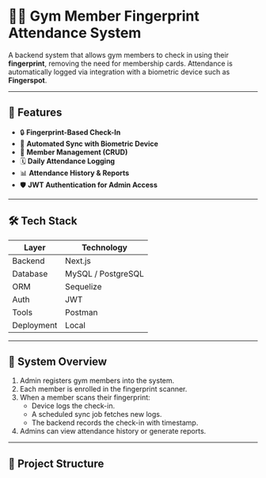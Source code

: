 # 🏋️‍♂️ Gym Member Fingerprint Attendance System

A backend system that allows gym members to check in using their **fingerprint**, removing the need for membership cards. Attendance is automatically logged via integration with a biometric device such as **Fingerspot**.

---

## 📌 Features

- 🔒 **Fingerprint-Based Check-In**
- 🔄 **Automated Sync with Biometric Device**
- 👤 **Member Management (CRUD)**
- 🗓️ **Daily Attendance Logging**
- 📊 **Attendance History & Reports**
- 🛡️ **JWT Authentication for Admin Access**

---

## 🛠️ Tech Stack

| Layer        | Technology           |
|--------------|----------------------|
| Backend      | Next.js              |
| Database     | MySQL / PostgreSQL   |
| ORM          | Sequelize            |
| Auth         | JWT                  |
| Tools        | Postman              |
| Deployment   | Local                |

---

## 🧠 System Overview

1. Admin registers gym members into the system.
2. Each member is enrolled in the fingerprint scanner.
3. When a member scans their fingerprint:
   - Device logs the check-in.
   - A scheduled sync job fetches new logs.
   - The backend records the check-in with timestamp.
4. Admins can view attendance history or generate reports.

---

## 🧩 Project Structure

